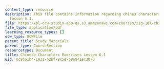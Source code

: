 ```yaml
---
content_type: resource
description: This file contains information regarding chines characters exercises
  lesson 6.1.
file: https://ol-ocw-studio-app-qa.s3.amazonaws.com/courses/21g-107-chinese-i-streamlined-fall-2014/0c9b61b41031b2bf9c5db9a841ec3070_MIT21G_107F14_L6_st1_6.1.pdf
file_type: application/pdf
learning_resource_types: []
ocw_type: OCWFile
parent_title: Study Materials
parent_type: CourseSection
resourcetype: Document
title: Chinese Characters Exercises Lesson 6.1
uid: 0c9b61b4-1031-b2bf-9c5d-b9a841ec3070
---
```

